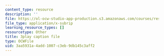 ```yaml
---
content_type: resource
description: ''
file: https://ol-ocw-studio-app-production.s3.amazonaws.com/courses/res-9-003-brains-minds-and-machines-summer-course-summer-2015/3aa5931a4add1007c3eb9db145c3aff2_-05tcR4izaw.srt
file_type: application/x-subrip
learning_resource_types: []
resourcetype: Other
title: 3play caption file
type: OCWFile
uid: 3aa5931a-4add-1007-c3eb-9db145c3aff2
---
```

